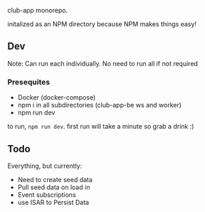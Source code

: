 club-app monorepo.

initalized as an NPM directory because NPM makes things easy!

## Dev

Note: Can run each individually. No need to run all if not required

### Presequites
- Docker (docker-compose)
- npm i in all subdirectories (club-app-be ws and worker)
- npm run dev

to run, `npm run dev`. first run will take a minute so grab a drink :)

## Todo

Everything, but currently:
- Need to create seed data
- Pull seed data on load in
- Event subscriptions
- use ISAR to Persist Data